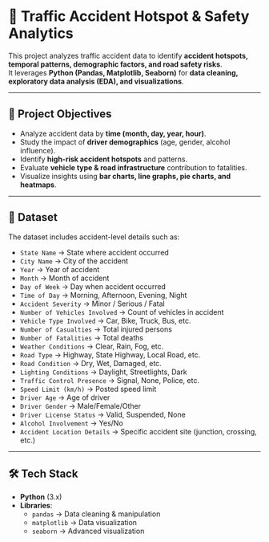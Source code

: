 # 🚦 Traffic Accident Hotspot & Safety Analytics  

This project analyzes traffic accident data to identify **accident hotspots, temporal patterns, demographic factors, and road safety risks**.  
It leverages **Python (Pandas, Matplotlib, Seaborn)** for **data cleaning, exploratory data analysis (EDA), and visualizations**.  

---

## 📌 Project Objectives  
- Analyze accident data by **time (month, day, year, hour)**.  
- Study the impact of **driver demographics** (age, gender, alcohol influence).  
- Identify **high-risk accident hotspots** and patterns.  
- Evaluate **vehicle type & road infrastructure** contribution to fatalities.  
- Visualize insights using **bar charts, line graphs, pie charts, and heatmaps**.  

---

## 📂 Dataset  
The dataset includes accident-level details such as:  

- `State Name` → State where accident occurred  
- `City Name` → City of the accident  
- `Year` → Year of accident  
- `Month` → Month of accident  
- `Day of Week` → Day when accident occurred  
- `Time of Day` → Morning, Afternoon, Evening, Night  
- `Accident Severity` → Minor / Serious / Fatal  
- `Number of Vehicles Involved` → Count of vehicles in accident  
- `Vehicle Type Involved` → Car, Bike, Truck, Bus, etc.  
- `Number of Casualties` → Total injured persons  
- `Number of Fatalities` → Total deaths  
- `Weather Conditions` → Clear, Rain, Fog, etc.  
- `Road Type` → Highway, State Highway, Local Road, etc.  
- `Road Condition` → Dry, Wet, Damaged, etc.  
- `Lighting Conditions` → Daylight, Streetlights, Dark  
- `Traffic Control Presence` → Signal, None, Police, etc.  
- `Speed Limit (km/h)` → Posted speed limit  
- `Driver Age` → Age of driver  
- `Driver Gender` → Male/Female/Other  
- `Driver License Status` → Valid, Suspended, None  
- `Alcohol Involvement` → Yes/No  
- `Accident Location Details` → Specific accident site (junction, crossing, etc.)  

---

## 🛠️ Tech Stack  
- **Python** (3.x)  
- **Libraries**:  
  - `pandas` → Data cleaning & manipulation  
  - `matplotlib` → Data visualization  
  - `seaborn` → Advanced visualization  
